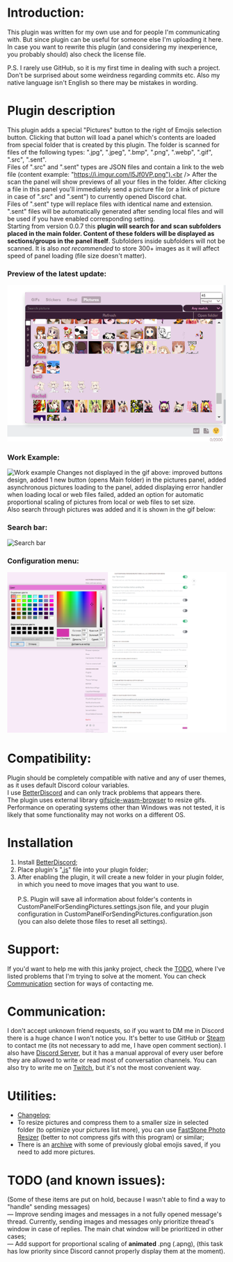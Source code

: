 # Introduction:
This plugin was written for my own use and for people I'm communicating with. But since plugin can be useful for someone else I'm uploading it here. In case you want to rewrite this plugin (and considering my inexperience, you probably should) also check the license file.<br />

P.S. I rarely use GitHub, so it is my first time in dealing with such a project. Don't be surprised about some weirdness regarding commits etc. Also my native language isn't English so there may be mistakes in wording.<br />

# Plugin description
This plugin adds a special "Pictures" button to the right of Emojis selection button. Clicking that button will load a panel which's contents are loaded from special folder that is created by this plugin. The folder is scanned for files of the following types: ".jpg", ".jpeg", ".bmp", ".png", ".webp", ".gif", ".src", ".sent".<br />
Files of ".src" and ".sent" types are JSON files and contain a link to the web file (content example: "https://i.imgur.com/l5Jf0VP.png").<br />
After the scan the panel will show previews of all your files in the folder. After clicking a file in this panel you'll immediately send a picture file (or a link of picture in case of ".src" and ".sent") to currently opened Discord chat.<br />
Files of ".sent" type will replace files with identical name and extension. ".sent" files will be automatically generated after sending local files and will be used if you have enabled corresponding setting.<br />
Starting from version 0.0.7 this **plugin will search for and scan subfolders placed in the main folder. Content of these folders will be displayed as sections/groups in the panel itself**. Subfolders inside subfolders will not be scanned. It is also *not recommended* to store 300+ images as it will affect speed of panel loading (file size doesn't matter).<br />
### Preview of the latest update:
![Preview of the latest update](https://raw.githubusercontent.com/Japanese-Schoolgirl/DiscordPlugin-CustomPanelForSendingPictures/main/Previews/Overall.png)
### Work Example:
![Work example](https://raw.githubusercontent.com/Japanese-Schoolgirl/DiscordPlugin-CustomPanelForSendingPictures/main/Previews/WorkExample.gif)
Changes not displayed in the gif above: improved buttons design, added 1 new button (opens Main folder) in the pictures panel, added asynchronous pictures loading to the panel, added displaying error handler when loading local or web files failed, added an option for automatic proportional scaling of pictures from local or web files to set size.<br />
Also search through pictures was added and it is shown in the gif below:<br />
### Search bar:
![Search bar](https://raw.githubusercontent.com/Japanese-Schoolgirl/DiscordPlugin-CustomPanelForSendingPictures/main/Previews/SearchBar.gif)
### Configuration menu:
![Configuration menu](https://raw.githubusercontent.com/Japanese-Schoolgirl/DiscordPlugin-CustomPanelForSendingPictures/main/Previews/Settings_EN.png)

# Compatibility:
Plugin should be completely compatible with native and any of user themes, as it uses default Discord colour variables.<br />
I use [BetterDiscord](https://github.com/BetterDiscord/BetterDiscord) and can only track problems that appears there.<br />
The plugin uses external library [gifsicle-wasm-browser](https://unpkg.com/gifsicle-wasm-browser@1.5.16/dist/gifsicle.min.js) to resize gifs.<br />
Performance on operating systems other than Windows was not tested, it is likely that some functionality may not works on a different OS.<br />

# Installation
1) Install [BetterDiscord](https://github.com/rauenzi/BBDInstaller/releases/latest/download/BandagedBD.exe);<br />
2) Place plugin's "[.js](https://raw.githubusercontent.com/Japanese-Schoolgirl/DiscordPlugin-CustomPanelForSendingPictures/main/CustomPanelForSendingPictures.plugin.js)" file into your plugin folder;<br />
3) After enabling the plugin, it will create a new folder in your plugin folder, in which you need to move images that you want to use.<br />
<br />P.S. Plugin will save all information about folder's contents in CustomPanelForSendingPictures.settings.json file, and your plugin configuration in CustomPanelForSendingPictures.configuration.json (you can also delete those files to reset all settings).<br />

# Support:
If you'd want to help me with this janky project, check the [TODO](https://github.com/Japanese-Schoolgirl/DiscordPlugin-CustomPanelForSendingPictures#todo), where I've listed problems that I'm trying to solve at the moment. You can check [Communication](https://github.com/Japanese-Schoolgirl/DiscordPlugin-CustomPanelForSendingPictures#communication) section for ways of contacting me.<br />

# Communication:
I don't accept unknown friend requests, so if you want to DM me in Discord there is a huge chance I won't notice you. It's better to use GitHub or [Steam](https://steamcommunity.com/id/EternalSchoolgirl/) to contact me (its not necessary to add me, I have open comment section). I also have [Discord Server](https://discord.gg/nZMbKkw), but it has a manual approval of every user before they are allowed to write or read most of conversation channels. You can also try to write me on [Twitch](https://www.twitch.tv/EternalSchoolgirl), but it's not the most convenient way.<br />

# Utilities:
- [Changelog](https://github.com/Japanese-Schoolgirl/DiscordPlugin-CustomPanelForSendingPictures/blob/main/Changelog.md);<br />
- To resize pictures and compress them to a smaller size in selected folder (to optimize your pictures list more), you can use [FastStone Photo Resizer](https://www.faststone.org/FSResizerDownload.htm) (better to not compress gifs with this program) or similar;<br />
- There is an [archive](https://mega.nz/folder/c3YSmJYb#vF9iswDuT0YqOreDA9KL-g) with some of previously global emojis saved, if you need to add more pictures.<br />

# TODO (and known issues):
(Some of these items are put on hold, because I wasn't able to find a way to "handle" sending messages)<br />
— Improve sending images and messages in a not fully opened message's thread. Currently, sending images and messages only prioritize thread's window in case of replies. The main chat window will be prioritized in other cases;<br />
— Add support for proportional scaling of **animated** .png (.apng), (this task has low priority since Discord cannot properly display them at the moment).<br />
